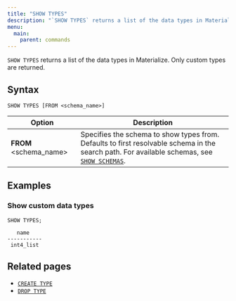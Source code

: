 ```yaml
---
title: "SHOW TYPES"
description: "`SHOW TYPES` returns a list of the data types in Materialize."
menu:
  main:
    parent: commands
---
```


`SHOW TYPES` returns a list of the data types in Materialize. Only custom types
are returned.

## Syntax

```mzsql
SHOW TYPES [FROM <schema_name>]
```

Option                 | Description
-----------------------|------------
**FROM** <schema_name> | Specifies the schema to show types from. Defaults to first resolvable schema in the search path. For available schemas, see [`SHOW SCHEMAS`](../show-schemas).

## Examples

### Show custom data types

```mzsql
SHOW TYPES;
```
```
   name
-----------
 int4_list
```

## Related pages

* [`CREATE TYPE`](../create-type)
* [`DROP TYPE`](../drop-type)

